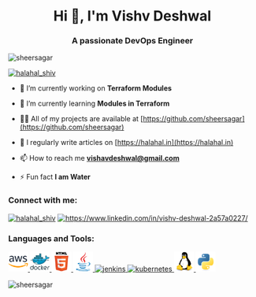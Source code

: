 <h1 align="center">Hi 👋, I'm Vishv Deshwal</h1>
<h3 align="center">A passionate DevOps Engineer</h3>

<p align="left"> <img src="https://komarev.com/ghpvc/?username=sheersagar&label=Profile%20views&color=0e75b6&style=flat" alt="sheersagar" /> </p>

<p align="left"> <a href="https://twitter.com/halahal_shiv" target="blank"><img src="https://img.shields.io/twitter/follow/halahal_shiv?logo=twitter&style=for-the-badge" alt="halahal_shiv" /></a> </p>

- 🔭 I’m currently working on **Terraform Modules**

- 🌱 I’m currently learning **Modules in Terraform**

- 👨‍💻 All of my projects are available at [https://github.com/sheersagar](https://github.com/sheersagar)

- 📝 I regularly write articles on [https://halahal.in](https://halahal.in)

- 📫 How to reach me **vishavdeshwal@gmail.com**

- ⚡ Fun fact **I am Water**

<h3 align="left">Connect with me:</h3>
<p align="left">
<a href="https://twitter.com/halahal_shiv" target="blank"><img align="center" src="https://raw.githubusercontent.com/rahuldkjain/github-profile-readme-generator/master/src/images/icons/Social/twitter.svg" alt="halahal_shiv" height="30" width="40" /></a>
<a href="https://linkedin.com/in/https://www.linkedin.com/in/vishv-deshwal-2a57a0227/" target="blank"><img align="center" src="https://raw.githubusercontent.com/rahuldkjain/github-profile-readme-generator/master/src/images/icons/Social/linked-in-alt.svg" alt="https://www.linkedin.com/in/vishv-deshwal-2a57a0227/" height="30" width="40" /></a>
</p>

<h3 align="left">Languages and Tools:</h3>
<p align="left"> <a href="https://aws.amazon.com" target="_blank" rel="noreferrer"> <img src="https://raw.githubusercontent.com/devicons/devicon/master/icons/amazonwebservices/amazonwebservices-original-wordmark.svg" alt="aws" width="40" height="40"/> </a> <a href="https://www.docker.com/" target="_blank" rel="noreferrer"> <img src="https://raw.githubusercontent.com/devicons/devicon/master/icons/docker/docker-original-wordmark.svg" alt="docker" width="40" height="40"/> </a> <a href="https://www.w3.org/html/" target="_blank" rel="noreferrer"> <img src="https://raw.githubusercontent.com/devicons/devicon/master/icons/html5/html5-original-wordmark.svg" alt="html5" width="40" height="40"/> </a> <a href="https://www.java.com" target="_blank" rel="noreferrer"> <img src="https://raw.githubusercontent.com/devicons/devicon/master/icons/java/java-original.svg" alt="java" width="40" height="40"/> </a> <a href="https://www.jenkins.io" target="_blank" rel="noreferrer"> <img src="https://www.vectorlogo.zone/logos/jenkins/jenkins-icon.svg" alt="jenkins" width="40" height="40"/> </a> <a href="https://kubernetes.io" target="_blank" rel="noreferrer"> <img src="https://www.vectorlogo.zone/logos/kubernetes/kubernetes-icon.svg" alt="kubernetes" width="40" height="40"/> </a> <a href="https://www.linux.org/" target="_blank" rel="noreferrer"> <img src="https://raw.githubusercontent.com/devicons/devicon/master/icons/linux/linux-original.svg" alt="linux" width="40" height="40"/> </a> <a href="https://www.python.org" target="_blank" rel="noreferrer"> <img src="https://raw.githubusercontent.com/devicons/devicon/master/icons/python/python-original.svg" alt="python" width="40" height="40"/> </a> </p>

<p><img align="center" src="https://github-readme-stats.vercel.app/api/top-langs?username=sheersagar&show_icons=true&locale=en&layout=compact" alt="sheersagar" /></p>
